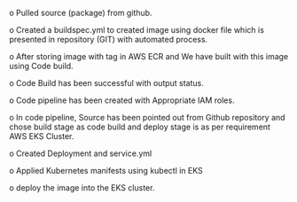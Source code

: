 
o	Pulled source (package) from github. 

o	Created a buildspec.yml to created image using docker file which is presented in repository (GIT) with automated process. 

o	After storing image with tag in AWS ECR and We have built with this image using Code build. 

o	Code Build has been successful with output status. 

o	Code pipeline has been created with Appropriate IAM roles. 

o	In code pipeline, Source has been pointed out from Github repository and chose build stage as code build and deploy stage is as per requirement AWS EKS Cluster. 

o	Created Deployment and service.yml

o	Applied Kubernetes manifests using kubectl in EKS 

o	deploy the image into the EKS cluster. 
